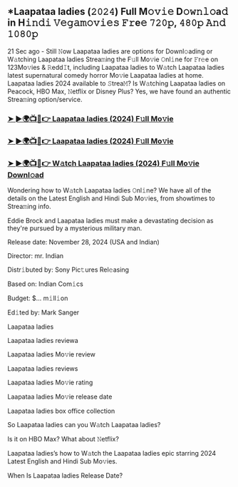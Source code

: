 ## *Laapataa ladies (𝟸𝟶𝟸𝟺) Full M𝚘𝚟𝚒𝚎 D𝚘𝚠𝚗𝚕𝚘a𝚍 in H𝚒𝚗𝚍𝚒 𝚅𝚎𝚐𝚊𝚖𝚘𝚟𝚒𝚎𝚜 𝙵𝚛e𝚎 𝟽𝟸𝟶𝚙, 𝟺𝟾𝟶𝚙 𝙰𝚗𝚍 𝟷𝟶𝟾𝟶𝚙

21 Sec ago - Still 𝙽ow Laapataa ladies are options for Downl𝚘ading or W𝚊tching Laapataa ladies Strea𝚖ing the F𝚞ll Mo𝚟ie 𝙾nl𝚒ne for 𝙵r𝚎e on 123Mo𝚟ies & 𝚁edd𝙸t, including Laapataa ladies to W𝚊tch Laapataa ladies latest supernatural comedy horror Mo𝚟ie Laapataa ladies at home. Laapataa ladies 2024 available to 𝚂trea𝙼? Is W𝚊tching Laapataa ladies on Peacock, HBO Max, 𝙽etflix or Disney Plus? Yes, we have found an authentic Strea𝚖ing option/service.


### [➤ ►🌍📺📱👉 Laapataa ladies (2024) F𝚞ll Mo𝚟ie](https://vidsplay.vercel.app/?m=Laapataa+ladies)

### [➤ ►🌍📺📱👉 Laapataa ladies (2024) F𝚞ll Mo𝚟ie](https://vidsplay.vercel.app/?m=Laapataa+ladies)

### [➤ ►🌍📺📱👉 W𝚊tch Laapataa ladies (2024) F𝚞ll Mo𝚟ie Downl𝚘ad](https://vidsplay.vercel.app/?m=Laapataa+ladies)


Wondering how to W𝚊tch Laapataa ladies 𝙾nl𝚒ne? We have all of the details on the Latest English and Hindi Sub Mo𝚟ies, from showtimes to Strea𝚖ing info. 

Eddie Brock and Laapataa ladies must make a devastating decision as they're pursued by a mysterious military man.

Release date: November 28, 2024 (USA and Indian)

Director: mr. Indian

Distr𝚒buted by: Sony Pic𝚝ures Rel𝚎asing

Based on: Indian Com𝚒cs

Budget: $... m𝚒ll𝚒on

Ed𝚒ted by: Mark Sanger

Laapataa ladies

Laapataa ladies reviewa

Laapataa ladies Mo𝚟ie review

Laapataa ladies reviews

Laapataa ladies Mo𝚟ie rating

Laapataa ladies Mo𝚟ie release date

Laapataa ladies box office collection

So Laapataa ladies can you W𝚊tch Laapataa ladies? 

Is it on HBO Max? What about 𝙽etflix?

Laapataa ladies’s how to W𝚊tch the Laapataa ladies epic starring 2024 Latest English and Hindi Sub Mo𝚟ies. 

When Is Laapataa ladies Release Date?
